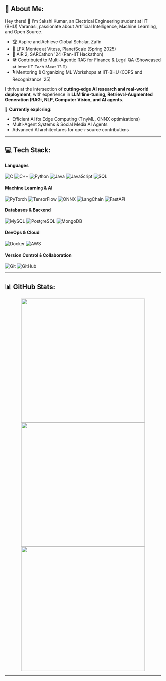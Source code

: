 ## 💫 About Me:
<p align="left">
Hey there! 👋  
I'm Sakshi Kumar, an Electrical Engineering student at IIT (BHU) Varanasi, passionate about Artificial Intelligence, Machine Learning, and Open Source.  

- 🏆 Aspire and Achieve Global Scholar, Zafin
- 🔬 LFX Mentee at Vitess, PlanetScale (Spring 2025)
- 🏅 AIR 2, SARCathon '24 (Pan-IIT Hackathon)
- 🛠️ Contributed to Multi-Agentic RAG for Finance & Legal QA (Showcased at Inter IIT Tech Meet 13.0)
- 🎙️ Mentoring & Organizing ML Workshops at IIT-BHU (COPS and Recognizance '25)

I thrive at the intersection of **cutting-edge AI research and real-world deployment**, with experience in **LLM fine-tuning, Retrieval-Augmented Generation (RAG), NLP, Computer Vision, and AI agents**.  

🚀 **Currently exploring**:
- Efficient AI for Edge Computing (TinyML, ONNX optimizations)  
- Multi-Agent Systems & Social Media AI Agents  
- Advanced AI architectures for open-source contributions  

---

## 💻 Tech Stack:

#### **Languages**  
![C](https://img.shields.io/badge/C-%2300599C.svg?style=for-the-badge&logo=c&logoColor=white) 
![C++](https://img.shields.io/badge/C++-%2300599C.svg?style=for-the-badge&logo=c%2B%2B&logoColor=white) 
![Python](https://img.shields.io/badge/Python-3670A0?style=for-the-badge&logo=python&logoColor=ffdd54) 
![Java](https://img.shields.io/badge/Java-%23ED8B00.svg?style=for-the-badge&logo=openjdk&logoColor=white) 
![JavaScript](https://img.shields.io/badge/JavaScript-%23323330.svg?style=for-the-badge&logo=javascript&logoColor=%23F7DF1E) 
![SQL](https://img.shields.io/badge/SQL-%2300f.svg?style=for-the-badge&logo=postgresql&logoColor=white)  

#### **Machine Learning & AI**  
![PyTorch](https://img.shields.io/badge/PyTorch-%23EE4C2C.svg?style=for-the-badge&logo=PyTorch&logoColor=white) 
![TensorFlow](https://img.shields.io/badge/TensorFlow-%23FF6F00.svg?style=for-the-badge&logo=TensorFlow&logoColor=white) 
![ONNX](https://img.shields.io/badge/ONNX-%23EE4C2C.svg?style=for-the-badge&logo=ONNX&logoColor=white) 
![LangChain](https://img.shields.io/badge/LangChain-%23121011.svg?style=for-the-badge&logo=LangChain&logoColor=white) 
![FastAPI](https://img.shields.io/badge/FastAPI-%2300C7B7.svg?style=for-the-badge&logo=fastapi&logoColor=white)  

#### **Databases & Backend**  
![MySQL](https://img.shields.io/badge/MySQL-%2300f.svg?style=for-the-badge&logo=mysql&logoColor=white) 
![PostgreSQL](https://img.shields.io/badge/PostgreSQL-%23336791.svg?style=for-the-badge&logo=postgresql&logoColor=white) 
![MongoDB](https://img.shields.io/badge/MongoDB-%2347A248.svg?style=for-the-badge&logo=mongodb&logoColor=white)  

#### **DevOps & Cloud**  
![Docker](https://img.shields.io/badge/Docker-%230099CC.svg?style=for-the-badge&logo=docker&logoColor=white) 
![AWS](https://img.shields.io/badge/AWS-%23FF9900.svg?style=for-the-badge&logo=amazonaws&logoColor=white)  

#### **Version Control & Collaboration**  
![Git](https://img.shields.io/badge/Git-%23F05033.svg?style=for-the-badge&logo=git&logoColor=white) 
![GitHub](https://img.shields.io/badge/GitHub-%23121011.svg?style=for-the-badge&logo=github&logoColor=white)  

---

## 📊 GitHub Stats:
  
<p align="center">
  
  <img width="400px" src="https://github-readme-stats.vercel.app/api?username=sakshikumar19&theme=onedark&hide_border=true&include_all_commits=false&count_private=false" />
  
  <img width="400px" src="https://github-readme-streak-stats.herokuapp.com/?user=sakshikumar19&theme=onedark&hide_border=true" />

  <img width="400px" src="https://github-readme-stats.vercel.app/api/top-langs/?username=sakshikumar19&theme=onedark&hide_border=true&include_all_commits=false&count_private=false&layout=compact" />

</p>

---

</div>
